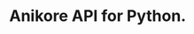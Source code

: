 # Anikore API for Python.

<!-- [![Python package][ci-badge]][ci-url]
[![readthedocs build status][docs-badge]][docs-url]
[![pre-commit][pre-commit-badge]][pre-commit-url]
[![CodeQL][codeql-badge]][codeql-url]
[![License: MIT][mit-badge]][mit-url]
[![PyPI version][pypi-badge]][pypi-url]
[![Github pages][gh-pages-badge]][gh-pages-url]

[ci-badge]: https://github.com/kagemeka/atcoder-python/actions/workflows/python-package.yml/badge.svg
[ci-url]: https://github.com/kagemeka/atcoder-python/actions/workflows/python-package.yml
[docs-badge]: https://readthedocs.org/projects/atcoder-python/badge/?version=latest
[docs-url]: https://atcoder-python.readthedocs.io
[pre-commit-badge]: https://img.shields.io/badge/pre--commit-enabled-brightgreen?logo=pre-commit&logoColor=white
[pre-commit-url]: https://github.com/pre-commit/pre-commit
[codeql-badge]: https://github.com/kagemeka/atcoder-python/actions/workflows/codeql-analysis.yml/badge.svg
[codeql-url]: https://github.com/kagemeka/atcoder-python/actions/workflows/codeql-analysis.yml
[mit-badge]: https://img.shields.io/badge/License-MIT-blue.svg
[mit-url]: https://opensource.org/licenses/MIT
[pypi-badge]: https://badge.fury.io/py/atcoder.svg
[pypi-url]: https://badge.fury.io/py/atcoder
[gh-pages-badge]: https://github.com/kagemeka/atcoder-python/actions/workflows/pages/pages-build-deployment/badge.svg
[gh-pages-url]: https://kagemeka.github.io/atcoder-python -->
